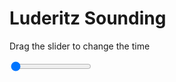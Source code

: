 <h1>Luderitz Sounding</h1>
<p>Drag the slider to change the time</p>

<div class="slidecontainer">
<input oninput='setImage(this)' class="slider" type="range" min="0" max="7" value="0" step="1" />
<img id='img'/>
</div>

<script>
var img = document.getElementById('img');
var img_array = ['/assets/images/skwt/skd_luderitz_wrfout_d01_2020-06-30_12:00:00.png',
'/assets/images/skwt/skd_luderitz_wrfout_d01_2020-06-30_18:00:00.png',
'/assets/images/skwt/skd_luderitz_wrfout_d01_2020-07-01_00:00:00.png',
'/assets/images/skwt/skd_luderitz_wrfout_d01_2020-07-01_06:00:00.png',
'/assets/images/skwt/skd_luderitz_wrfout_d01_2020-07-01_12:00:00.png',
'/assets/images/skwt/skd_luderitz_wrfout_d01_2020-07-01_18:00:00.png',
'/assets/images/skwt/skd_luderitz_wrfout_d01_2020-07-02_00:00:00.png',];
function setImage(obj)
{
        var value = obj.value;
        img.src = img_array[value];

}
</script>
